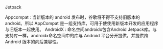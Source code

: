 Jetpack 

Appcompat : 当新版本的 android 发布时，谷歌将不得不支持旧版本的 android。所以 AppCompat 是一组支持库，可用于使使用新版本开发的应用程序与旧版本一起使用。
AndroidX : 命名空间androidx包含Android Jetpack库。与支持库一样，androidx命名空间中的库与 Android 平台分开提供，并提供跨 Android 版本的向后兼容性。